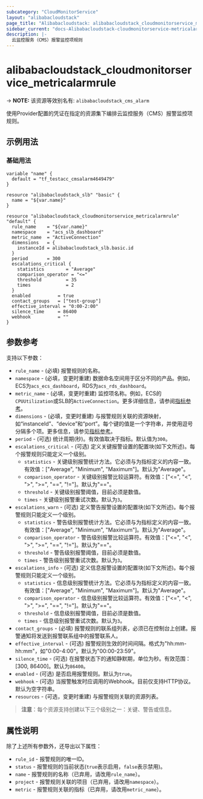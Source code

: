 ```yaml
---
subcategory: "CloudMonitorService"
layout: "alibabacloudstack"
page_title: "Alibabacloudstack: alibabacloudstack_cloudmonitorservice_metricalarmrule"
sidebar_current: "docs-Alibabacloudstack-cloudmonitorservice-metricalarmrule"
description: |- 
  云监控服务（CMS）报警监控项规则
---
```


# alibabacloudstack_cloudmonitorservice_metricalarmrule
-> **NOTE:** 该资源等效别名有: `alibabacloudstack_cms_alarm`

使用Provider配置的凭证在指定的资源集下编排云监控服务（CMS）报警监控项规则。

## 示例用法

### 基础用法

```hcl
variable "name" {
  default = "tf_testacc_cmsalarm4649479"
}

resource "alibabacloudstack_slb" "basic" {
  name = "${var.name}"
}

resource "alibabacloudstack_cloudmonitorservice_metricalarmrule" "default" {
  rule_name    = "${var.name}"
  namespace    = "acs_slb_dashboard"
  metric_name  = "ActiveConnection"
  dimensions   = {
    instanceId = alibabacloudstack_slb.basic.id
  }
  period       = 300
  escalations_critical {
    statistics        = "Average"
    comparison_operator = "<="
    threshold         = 35
    times             = 2
  }
  enabled          = true
  contact_groups   = ["test-group"]
  effective_interval = "0:00-2:00"
  silence_time     = 86400
  webhook          = ""
}
```

## 参数参考

支持以下参数：

* `rule_name` - (必填) 报警规则的名称。
* `namespace` - (必填，变更时重建) 数据命名空间用于区分不同的产品。例如，ECS为`acs_ecs_dashboard`，RDS为`acs_rds_dashboard`。
* `metric_name` - (必填，变更时重建) 监控项名称。例如，ECS的`CPUUtilization`或SLB的`ActiveConnection`。更多详细信息，请参阅[指标参考](https://www.alibabacloud.com/help/doc-detail/28619.htm)。
* `dimensions` - (必填，变更时重建) 与报警规则关联的资源映射，如“instanceId”、“device”和“port”。每个键的值是一个字符串，并使用逗号分隔多个项。更多信息，请参见[指标参考](https://www.alibabacloud.com/help/doc-detail/28619.htm)。
* `period` - (可选) 统计周期(秒)。有效值取决于指标。默认值为`300`。
* `escalations_critical` - (可选) 定义关键报警设置的配置块(如下文所述)。每个报警规则只能定义一个级别。
  * `statistics` - 关键级别报警统计方法。它必须与为指标定义的内容一致。有效值：["Average", "Minimum", "Maximum"]。默认为"Average"。
  * `comparison_operator` - 关键级别报警比较运算符。有效值：["<=", "<", ">", ">=", "==", "!="]。默认为"=="。
  * `threshold` - 关键级别报警阈值，目前必须是数值。
  * `times` - 关键级别报警重试次数。默认为`3`。
* `escalations_warn` - (可选) 定义警告报警设置的配置块(如下文所述)。每个报警规则只能定义一个级别。
  * `statistics` - 警告级别报警统计方法。它必须与为指标定义的内容一致。有效值：["Average", "Minimum", "Maximum"]。默认为"Average"。
  * `comparison_operator` - 警告级别报警比较运算符。有效值：["<=", "<", ">", ">=", "==", "!="]。默认为"=="。
  * `threshold` - 警告级别报警阈值，目前必须是数值。
  * `times` - 警告级别报警重试次数。默认为`3`。
* `escalations_info` - (可选) 定义信息报警设置的配置块(如下文所述)。每个报警规则只能定义一个级别。
  * `statistics` - 信息级别报警统计方法。它必须与为指标定义的内容一致。有效值：["Average", "Minimum", "Maximum"]。默认为"Average"。
  * `comparison_operator` - 信息级别报警比较运算符。有效值：["<=", "<", ">", ">=", "==", "!="]。默认为"=="。
  * `threshold` - 信息级别报警阈值，目前必须是数值。
  * `times` - 信息级别报警重试次数。默认为`3`。
* `contact_groups` - (必填) 报警规则的联系组列表，必须已在控制台上创建。报警通知将发送到报警联系组中的报警联系人。
* `effective_interval` - (可选) 报警规则生效的时间间隔。格式为"hh:mm-hh:mm"，如"0:00-4:00"。默认为"00:00-23:59"。
* `silence_time` - (可选) 在报警状态下的通知静默期，单位为秒。有效范围：[300, 86400]。默认为`86400`。
* `enabled` - (可选) 是否启用报警规则。默认为`true`。
* `webhook` - (可选) 当报警触发时应调用的Webhook。目前仅支持HTTP协议。默认为空字符串。
* `resources` - (可选，变更时重建) 与报警规则关联的资源列表。

> **注意**：每个资源支持创建以下三个级别之一：关键、警告或信息。

## 属性说明

除了上述所有参数外，还导出以下属性：

* `rule_id` - 报警规则的唯一ID。
* `status` - 报警规则的当前状态(`true`表示启用，`false`表示禁用)。
* `name` - 报警规则的名称（已弃用，请改用`rule_name`）。
* `project` - 报警规则关联的项目（已弃用，请改用`namespace`）。
* `metric` - 报警规则关联的指标（已弃用，请改用`metric_name`）。
